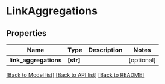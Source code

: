 # LinkAggregations


## Properties
Name | Type | Description | Notes
------------ | ------------- | ------------- | -------------
**link_aggregations** | **[str]** |  | [optional] 

[[Back to Model list]](../README.md#documentation-for-models) [[Back to API list]](../README.md#documentation-for-api-endpoints) [[Back to README]](../README.md)


